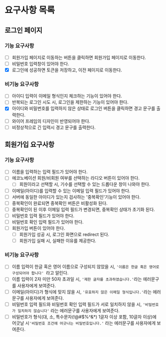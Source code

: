 # 요구사항 목록
## 로그인 페이지
### 기능 요구사항
- [ ] 회원가입 페이지로 이동하는 버튼을 클릭하면 회원가입 페이지로 이동한다.
- [ ] 비밀번호 입력창이 있어야 한다.
- [x] 로그인에 성공하면 토큰을 저장하고, 이전 페이지로 이동한다.

### 비기능 요구사항
- [ ] 아이디 입력이 이메일 형식인지 체크하는 기능이 있어야 한다.
- [ ] 반복되는 로그인 시도 시, 로그인을 제한하는 기능이 있어야 한다.
- [x] 아이디와 비밀번호를 입력하지 않은 상태로 로그인 버튼을 클릭하면 경고 문구를 출력한다.
- [ ] 와이어 프레임의 디자인이 반영되어야 한다.
- [ ] 비정상적으로 긴 입력시 경고 문구를 출력한다.

## 회원가입 요구사항

### 기능 요구사항
- [ ] 이름을 입력하는 입력 필드가 있어야 한다.
- [ ] 에코노베이션 회원/비회원 여부를 선택하는 라디오 버튼이 있어야 한다.
  - [ ] 회원이라고 선택할 시, 기수를 선택할 수 있는 드롭다운 창이 나와야 한다.
- [ ] 이메일(아이디)를 입력할 수 있는 이메일 입력 필드가 있어야 한다.
- [ ] 서버에 동일한 아이디가 있는지 검사하는 '중복확인'기능이 있어야 한다.
- [ ] 중복확인이 완료되면 중복확인 버튼은 비활성화 된다.
- [ ] 중복확인이 된 이후 이메일 입력 필드가 변경되면, 중복확인 상태가 초기화 된다.
- [ ] 비밀번호 입력 필드가 있어야 한다.
- [ ] 비밀번호 확인 입력 필드가 있어야 한다.
- [ ] 회원가입 버튼이 있어야 한다.
  - [ ] 회원가입 성공 시, 로그인 화면으로 redirect 된다.
  - [ ] 회원가입 실패 시, 실패한 이유를 제공한다.

### 비기능 요구사항
- [ ] 이름 입력이 한글 혹은 영어 이름으로 구성되지 않았을 시, `'이름은 한글 혹은 영어로 구성되어야 합니다' `라고 알린다.
- [ ] 이름 입력이 2자 미만 50자 초과일 시, `'제한 글자를 초과하였습니다.'`라는 에러문구를 사용자에게 보여준다.
- [ ] 이메일(아이디)가 형식에 맞지 않을 시, `'유효하지 않은 이메일 형식입니다.'`라는 에러문구를 사용자에게 보여준다.
- [ ] 비밀번호 입력 필드와 비밀번호 확인 입력 필드가 서로 일치하지 않을 시, `'비밀번호가 일치하지 않습니다'` 라는 에러문구를 사용자에게 보여준다.
- [ ] 비밀번호가 형식(대, 소, 특수문자(!@#$%^&*) 1글자 이상 포함, 10글자 이상)에 어긋날 시`'비밀번호 조건에 어긋나는 비밀번호입니다.'` 라는 에러문구를 사용자에게 보여준다.